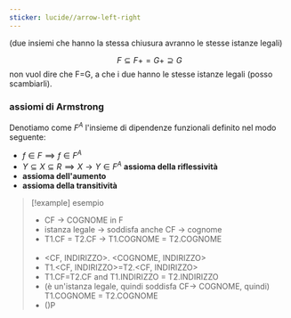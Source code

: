 ```yaml
---
sticker: lucide//arrow-left-right
---
```

(due insiemi che hanno la stessa chiusura avranno le stesse istanze legali)

$$ F \subseteq F+ = G+ \supseteq G $$
non vuol dire che F=G, a che i due hanno le stesse istanze legali (posso scambiarli).

### assiomi di Armstrong
Denotiamo come $F^A$ l'insieme di dipendenze funzionali definito nel modo seguente:
- $f\in F \implies f\in F^A$ 
- $Y \subseteq X \subseteq R \implies X\rightarrow Y \in F^A$ **assioma della riflessività**
- **assioma dell'aumento**
- **assioma della transitività**

>[!example] esempio
>- CF -> COGNOME in F
>- istanza legale -> soddisfa anche CF -> cognome
>- T1.CF = T2.CF -> T1.COGNOME = T2.COGNOME
><br></br>
>- <CF, INDIRIZZO>. <COGNOME, INDIRIZZO>
>- T1.<CF, INDIRIZZO>=T2.<CF, INDIRIZZO>
>- T1.CF=T2.CF and T1.INDIRIZZO = T2.INDIRIZZO
>- (è un'istanza legale, quindi soddisfa CF-> COGNOME, quindi) T1.COGNOME = T2.COGNOME
>- ()P